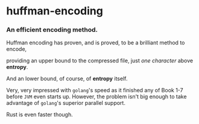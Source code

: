 # huffman-encoding
### An efficient encoding method.

Huffman encoding has proven, and is proved, to be a brilliant method to encode,

providing an upper bound to the compressed file, just _one character_ above **entropy**.

And an lower bound, of course, of **entropy** itself.

Very, very impressed with `golang`'s speed as it finished any of Book 1-7 before `JVM` even starts up. However, the problem isn't big enough to take advantage of `golang`'s superior parallel support.

Rust is even faster though.

